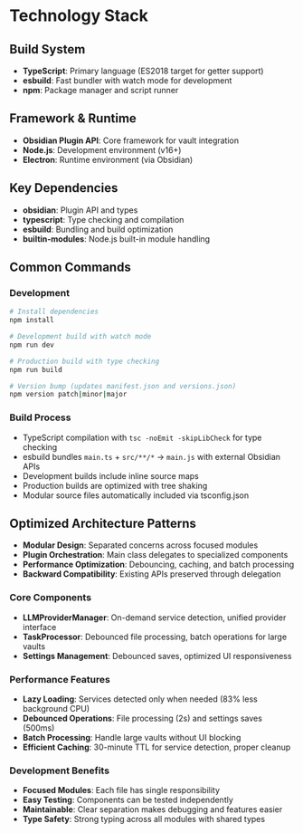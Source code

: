 # Technology Stack

## Build System
- **TypeScript**: Primary language (ES2018 target for getter support)
- **esbuild**: Fast bundler with watch mode for development
- **npm**: Package manager and script runner

## Framework & Runtime
- **Obsidian Plugin API**: Core framework for vault integration
- **Node.js**: Development environment (v16+)
- **Electron**: Runtime environment (via Obsidian)

## Key Dependencies
- **obsidian**: Plugin API and types
- **typescript**: Type checking and compilation
- **esbuild**: Bundling and build optimization
- **builtin-modules**: Node.js built-in module handling

## Common Commands

### Development
```bash
# Install dependencies
npm install

# Development build with watch mode
npm run dev

# Production build with type checking
npm run build

# Version bump (updates manifest.json and versions.json)
npm version patch|minor|major
```

### Build Process
- TypeScript compilation with `tsc -noEmit -skipLibCheck` for type checking
- esbuild bundles `main.ts` + `src/**/*` → `main.js` with external Obsidian APIs
- Development builds include inline source maps
- Production builds are optimized with tree shaking
- Modular source files automatically included via tsconfig.json

## Optimized Architecture Patterns
- **Modular Design**: Separated concerns across focused modules
- **Plugin Orchestration**: Main class delegates to specialized components
- **Performance Optimization**: Debouncing, caching, and batch processing
- **Backward Compatibility**: Existing APIs preserved through delegation

### Core Components
- **LLMProviderManager**: On-demand service detection, unified provider interface
- **TaskProcessor**: Debounced file processing, batch operations for large vaults
- **Settings Management**: Debounced saves, optimized UI responsiveness

### Performance Features
- **Lazy Loading**: Services detected only when needed (83% less background CPU)
- **Debounced Operations**: File processing (2s) and settings saves (500ms)
- **Batch Processing**: Handle large vaults without UI blocking
- **Efficient Caching**: 30-minute TTL for service detection, proper cleanup

### Development Benefits
- **Focused Modules**: Each file has single responsibility
- **Easy Testing**: Components can be tested independently  
- **Maintainable**: Clear separation makes debugging and features easier
- **Type Safety**: Strong typing across all modules with shared types